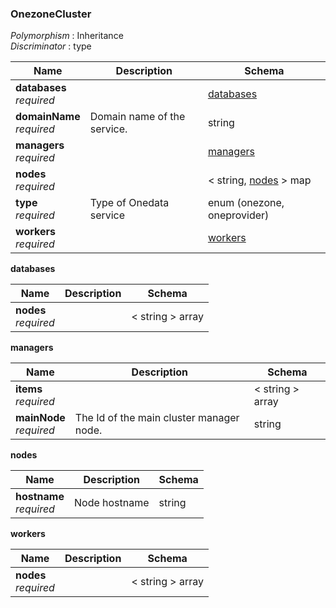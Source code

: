 
<a name="onezonecluster"></a>
### OnezoneCluster
*Polymorphism* : Inheritance  
*Discriminator* : type


|Name|Description|Schema|
|---|---|---|
|**databases**  <br>*required*||[databases](#onezonecluster-databases)|
|**domainName**  <br>*required*|Domain name of the service.|string|
|**managers**  <br>*required*||[managers](#onezonecluster-managers)|
|**nodes**  <br>*required*||< string, [nodes](#onezonecluster-nodes) > map|
|**type**  <br>*required*|Type of Onedata service|enum (onezone, oneprovider)|
|**workers**  <br>*required*||[workers](#onezonecluster-workers)|

<a name="onezonecluster-databases"></a>
**databases**

|Name|Description|Schema|
|---|---|---|
|**nodes**  <br>*required*||< string > array|

<a name="onezonecluster-managers"></a>
**managers**

|Name|Description|Schema|
|---|---|---|
|**items**  <br>*required*||< string > array|
|**mainNode**  <br>*required*|The Id of the main cluster manager node.|string|

<a name="onezonecluster-nodes"></a>
**nodes**

|Name|Description|Schema|
|---|---|---|
|**hostname**  <br>*required*|Node hostname|string|

<a name="onezonecluster-workers"></a>
**workers**

|Name|Description|Schema|
|---|---|---|
|**nodes**  <br>*required*||< string > array|



